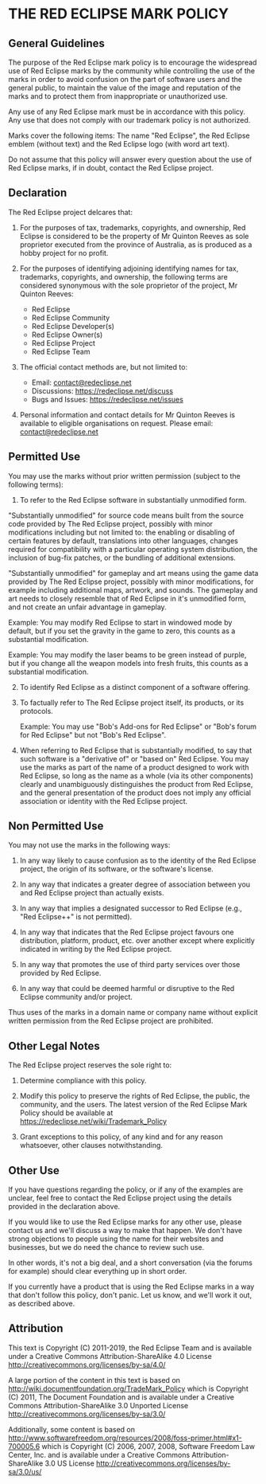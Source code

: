 # THE RED ECLIPSE MARK POLICY

## General Guidelines

The purpose of the Red Eclipse mark policy is to encourage the widespread use of
Red Eclipse marks by the community while controlling the use of the marks in
order to avoid confusion on the part of software users and the general public,
to maintain the value of the image and reputation of the marks and to protect
them from inappropriate or unauthorized use.

Any use of any Red Eclipse mark must be in accordance with this policy. Any use
that does not comply with our trademark policy is not authorized.

Marks cover the following items: The name "Red Eclipse", the Red Eclipse emblem
(without text) and the Red Eclipse logo (with word art text).

Do not assume that this policy will answer every question about the use of Red
Eclipse marks, if in doubt, contact the Red Eclipse project.

## Declaration

The Red Eclipse project delcares that:

1. For the purposes of tax, trademarks, copyrights, and ownership, Red Eclipse
   is considered to be the property of Mr Quinton Reeves as sole proprietor
   executed from the province of Australia, as is produced as a hobby project
   for no profit.

2. For the purposes of identifying adjoining identifying names for tax,
   trademarks, copyrights, and ownership, the following terms are considered
   synonymous with the sole proprietor of the project, Mr Quinton Reeves:
   - Red Eclipse
   - Red Eclipse Community
   - Red Eclipse Developer(s)
   - Red Eclipse Owner(s)
   - Red Eclipse Project
   - Red Eclipse Team

3. The official contact methods are, but not limited to:
   - Email: contact@redeclipse.net
   - Discussions: https://redeclipse.net/discuss
   - Bugs and Issues: https://redeclipse.net/issues

4. Personal information and contact details for Mr Quinton Reeves is available
   to eligible organisations on request. Please email: contact@redeclipse.net

## Permitted Use

You may use the marks without prior written permission (subject to the following
terms):

1. To refer to the Red Eclipse software in substantially unmodified form.

  "Substantially unmodified" for source code means built from the source code
  provided by The Red Eclipse project, possibly with minor modifications
  including but not limited to: the enabling or disabling of certain features by
  default, translations into other languages, changes required for compatibility
  with a particular operating system distribution, the inclusion of bug-fix
  patches, or the bundling of additional extensions.

  "Substantially unmodified" for gameplay and art means using the game data
  provided by The Red Eclipse project, possibly with minor modifications, for
  example including additional maps, artwork, and sounds. The gameplay and art
  needs to closely resemble that of Red Eclipse in it's unmodified form, and not
  create an unfair advantage in gameplay.

  Example: You may modify Red Eclipse to start in windowed mode by default, but
           if you set the gravity in the game to zero, this counts as a
           substantial modification.

  Example: You may modify the laser beams to be green instead of purple, but if
           you change all the weapon models into fresh fruits, this counts as a
           substantial modification.

2. To identify Red Eclipse as a distinct component of a software offering.

3. To factually refer to The Red Eclipse project itself, its products, or its
   protocols.

   Example: You may use "Bob's Add-ons for Red Eclipse" or
            "Bob's forum for Red Eclipse" but not "Bob's Red Eclipse".

4. When referring to Red Eclipse that is substantially modified, to say
   that such software is a "derivative of" or "based on" Red Eclipse. You may
   use the marks as part of the name of a product designed to work with Red
   Eclipse, so long as the name as a whole (via its other components) clearly
   and unambiguously distinguishes the product from Red Eclipse, and the
   general presentation of the product does not imply any official association
   or identity with the Red Eclipse project.

## Non Permitted Use

You may not use the marks in the following ways:

1. In any way likely to cause confusion as to the identity of the Red Eclipse
   project, the origin of its software, or the software's license.

2. In any way that indicates a greater degree of association between you and
   Red Eclipse project than actually exists.

3. In any way that implies a designated successor to Red Eclipse
   (e.g., "Red Eclipse++" is not permitted).

4. In any way that indicates that the Red Eclipse project favours one
   distribution, platform, product, etc. over another except where explicitly
   indicated in writing by the Red Eclipse project.

5. In any way that promotes the use of third party services over those provided
   by Red Eclipse.

6. In any way that could be deemed harmful or disruptive to the Red Eclipse
   community and/or project.

Thus uses of the marks in a domain name or company name without explicit written
permission from the Red Eclipse project are prohibited.

## Other Legal Notes

The Red Eclipse project reserves the sole right to:

1. Determine compliance with this policy.

2. Modify this policy to preserve the rights of Red Eclipse, the public, the
   community, and the users.
   The latest version of the Red Eclipse Mark Policy should be available at
   <https://redeclipse.net/wiki/Trademark_Policy>

3. Grant exceptions to this policy, of any kind and for any reason whatsoever,
   other clauses notwithstanding.

## Other Use

If you have questions regarding the policy, or if any of the examples are
unclear, feel free to contact the Red Eclipse project using the details provided
in the declaration above.

If you would like to use the Red Eclipse marks for any other use, please contact
us and we'll discuss a way to make that happen. We don't have strong objections
to people using the name for their websites and businesses, but we do need the
chance to review such use.

In other words, it's not a big deal, and a short conversation (via the forums
for example) should clear everything up in short order.

If you currently have a product that is using the Red Eclipse marks in a way
that don't follow this policy, don't panic. Let us know, and we'll work it out,
as described above.

## Attribution

This text is Copyright (C) 2011-2019, the Red Eclipse Team
and is available under a Creative Commons Attribution-ShareAlike 4.0
License <http://creativecommons.org/licenses/by-sa/4.0/>

A large portion of the content in this text is based on
<http://wiki.documentfoundation.org/TradeMark_Policy>
which is Copyright (C) 2011, The Document Foundation
and is available under a Creative Commons Attribution-ShareAlike 3.0 Unported
License <http://creativecommons.org/licenses/by-sa/3.0/>

Additionally, some content is based on
<http://www.softwarefreedom.org/resources/2008/foss-primer.html#x1-700005.6>
which is Copyright (C) 2006, 2007, 2008, Software Freedom Law Center, Inc.
and is available under a Creative Commons Attribution-ShareAlike 3.0 US
License <http://creativecommons.org/licenses/by-sa/3.0/us/>
